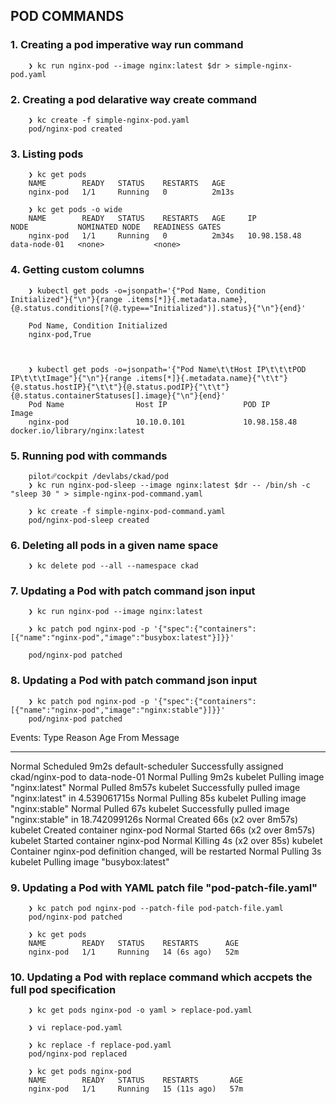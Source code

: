 ## POD COMMANDS


### 1.	Creating a pod imperative way  run command
		❯ kc run nginx-pod --image nginx:latest $dr > simple-nginx-pod.yaml



### 2.	Creating a pod delarative way create command
		❯ kc create -f simple-nginx-pod.yaml 
		pod/nginx-pod created


### 3.	Listing pods
		❯ kc get pods
		NAME        READY   STATUS    RESTARTS   AGE
		nginx-pod   1/1     Running   0          2m13s

		❯ kc get pods -o wide
		NAME        READY   STATUS    RESTARTS   AGE     IP             NODE           NOMINATED NODE   READINESS GATES
		nginx-pod   1/1     Running   0          2m34s   10.98.158.48   data-node-01   <none>           <none>


### 4.	Getting custom columns 

		❯ kubectl get pods -o=jsonpath='{"Pod Name, Condition Initialized"}{"\n"}{range .items[*]}{.metadata.name},{@.status.conditions[?(@.type=="Initialized")].status}{"\n"}{end}'

		Pod Name, Condition Initialized
		nginx-pod,True



		❯ kubectl get pods -o=jsonpath='{"Pod Name\t\tHost IP\t\t\tPOD IP\t\t\tImage"}{"\n"}{range .items[*]}{.metadata.name}{"\t\t"}{@.status.hostIP}{"\t\t"}{@.status.podIP}{"\t\t"}{@.status.containerStatuses[].image}{"\n"}{end}'
		Pod Name                Host IP                 POD IP                  Image
		nginx-pod               10.10.0.101             10.98.158.48            docker.io/library/nginx:latest


### 5.	Running pod with commands
		pilot␥cockpit /devlabs/ckad/pod 
		❯ kc run nginx-pod-sleep --image nginx:latest $dr -- /bin/sh -c  "sleep 30 " > simple-nginx-pod-command.yaml

		❯ kc create -f simple-nginx-pod-command.yaml
		pod/nginx-pod-sleep created


### 6.	Deleting all pods in a given name space
		❯ kc delete pod --all --namespace ckad


### 7.	Updating a Pod with patch command json input

		❯ kc run nginx-pod --image nginx:latest 

		❯ kc patch pod nginx-pod -p '{"spec":{"containers":[{"name":"nginx-pod","image":"busybox:latest"}]}}'

		pod/nginx-pod patched

### 8.	Updating a Pod with patch command json input
		❯ kc patch pod nginx-pod -p '{"spec":{"containers":[{"name":"nginx-pod","image":"nginx:stable"}]}}'
		pod/nginx-pod patched


Events:
  Type    Reason     Age                  From               Message
  ----    ------     ----                 ----               -------
  Normal  Scheduled  9m2s                 default-scheduler  Successfully assigned ckad/nginx-pod to data-node-01
  Normal  Pulling    9m2s                 kubelet            Pulling image "nginx:latest"
  Normal  Pulled     8m57s                kubelet            Successfully pulled image "nginx:latest" in 4.539061715s
  Normal  Pulling    85s                  kubelet            Pulling image "nginx:stable"
  Normal  Pulled     67s                  kubelet            Successfully pulled image "nginx:stable" in 18.742099126s
  Normal  Created    66s (x2 over 8m57s)  kubelet            Created container nginx-pod
  Normal  Started    66s (x2 over 8m57s)  kubelet            Started container nginx-pod
  Normal  Killing    4s (x2 over 85s)     kubelet            Container nginx-pod definition changed, will be restarted
  Normal  Pulling    3s                   kubelet            Pulling image "busybox:latest"

### 9.	Updating a Pod with YAML patch file "pod-patch-file.yaml"

		❯ kc patch pod nginx-pod --patch-file pod-patch-file.yaml 
		pod/nginx-pod patched

		❯ kc get pods
		NAME        READY   STATUS    RESTARTS      AGE
		nginx-pod   1/1     Running   14 (6s ago)   52m

### 10.	Updating a Pod with replace command which accpets the full pod specification
		❯ kc get pods nginx-pod -o yaml > replace-pod.yaml 

		❯ vi replace-pod.yaml 

		❯ kc replace -f replace-pod.yaml 
		pod/nginx-pod replaced

		❯ kc get pods nginx-pod 
		NAME        READY   STATUS    RESTARTS       AGE
		nginx-pod   1/1     Running   15 (11s ago)   57m

